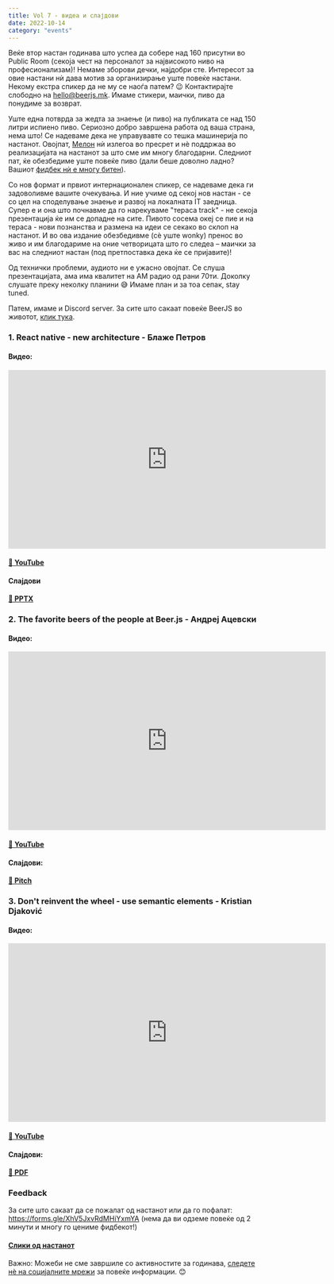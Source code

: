 ```yaml
---
title: Vol 7 - видеа и слајдови
date: 2022-10-14
category: "events"
---
```


Веќе втор настан годинава што успеа да собере над 160 присутни во Public Room (секоја чест на персоналот за највисокото ниво на професионализам)! Немаме зборови дечки, најдобри сте. Интересот за овие настани нѝ дава мотив за организирање уште повеќе настани. Некому екстра спикер да не му се наоѓа патем? 😉 Контактирајте слободно на [hello@beerjs.mk](mailto:hello@beerjs.mk). Имаме стикери, маички, пиво да понудиме за возврат.

Уште една потврда за жедта за знаење (и пиво) на публиката се над 150 литри испиено пиво. Сериозно добро завршена работа од ваша страна, нема што! Се надевамe дека не управувавте со тешка машинерија по настанот. Овојпат, [Мелон](https://melontech.com) нѝ излегоа во пресрет и нѐ поддржаа во реализацијата на настанот за што сме им многу благодарни. Следниот пат, ќе обезбедиме уште повеќе пиво (дали беше доволно ладно? Вашиот [фидбек нѝ е многу битен](https://forms.gle/XhV5JxvRdMHiYxmYA)).

Со нов формат и првиот интернационален спикер, се надеваме дека ги задоволивме вашите очекувања. И ние учиме од секој нов настан - се со цел на споделување знаење и развој на локалната IT заедница. Супер е и она што почнавме да го нарекуваме "тераса track" - не секоја презентација ќе им се допадне на сите. Пивото сосема океј се пие и на тераса - нови познанства и размена на идеи се секако во склоп на настанот. И во ова издание обезбедивме (сѐ уште wonky) пренос во живо и им благодариме на оние четворицата што го следеа – маички за вас на следниот настан (под претпоставка дека ќе се пријавите)!

Од технички проблеми, аудиото ни е ужасно овојпат. Се слуша презентацијата, ама има квалитет на AM радио од рани 70ти. Доколку слушате преку неколку планини 😅
Имаме план и за тоа сепак, stay tuned.

Патем, имаме и Discord server. За сите што сакаат повеќе BeerJS во животот, [клик тука](https://discord.gg/KFwsH7jc).

### 1. React native - new architecture - **Блаже Петров**

#### Видео:

<div class="iframe-wrapper"><iframe src="https://www.youtube.com/embed/TbX5L7aQqpg" width="640" height="360" frameborder="0" allowfullscreen></iframe></div>

#### [🔗 YouTube](https://www.youtube.com/watch?v=TbX5L7aQqpg)

#### Слајдови

#### [🔗 PPTX](/PresentationRN.pptx)

### 2. The favorite beers of the people at Beer.js - **Андреј Ацевски**

#### Видео:

<div class="iframe-wrapper"><iframe src="https://www.youtube.com/embed/JYuyVvuTmGY" width="640" height="360" frameborder="0" allowfullscreen></iframe></div>

#### [🔗 YouTube](https://www.youtube.com/watch?v=JYuyVvuTmGY)

#### Слајдови:

#### [🔗 Pitch](https://pitch.com/public/62f9b7ab-4e5a-46ad-ad1a-3cb7dcf19faa/62774b44-a883-4f42-b3fc-10018bc87600)

### 3. Don't reinvent the wheel - use semantic elements - **Kristian Djaković**

#### Видео:

<div class="iframe-wrapper"><iframe src="https://www.youtube.com/embed/DI8khF3CdZo" width="640" height="360" frameborder="0" allowfullscreen></iframe></div>

#### [🔗 YouTube](https://www.youtube.com/watch?v=DI8khF3CdZo)

#### Слајдови:

#### [🔗 PDF](/Semantic_Elements_Beer_js_2022.pdf)

### Feedback

За сите што сакаат да се пожалат од настанот или да го пофалат: https://forms.gle/XhV5JxvRdMHiYxmYA (нема да ви одземе повеќе од 2 минути и многу го цениме фидбекот!)

#### [Слики од настанот](https://photos.app.goo.gl/4AoEefFZvNMDQxhq9)

Важно: Можеби не сме завршиле со активностите за годинава, [следете нѐ на социјалните мрежи](/contact) за повеќе информации. 😊
